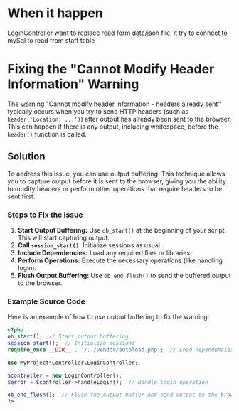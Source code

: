 # When it happen
LoginController want to replace read form data/json file, it try to connect to mySql to read from staff table


# Fixing the "Cannot Modify Header Information" Warning

The warning "Cannot modify header information - headers already sent" typically occurs when you try to send HTTP headers (such as `header('Location: ...')`) after output has already been sent to the browser. This can happen if there is any output, including whitespace, before the `header()` function is called.

## Solution

To address this issue, you can use output buffering. This technique allows you to capture output before it is sent to the browser, giving you the ability to modify headers or perform other operations that require headers to be sent first.

### Steps to Fix the Issue

1. **Start Output Buffering:** Use `ob_start()` at the beginning of your script. This will start capturing output.
2. **Call `session_start()`:** Initialize sessions as usual.
3. **Include Dependencies:** Load any required files or libraries.
4. **Perform Operations:** Execute the necessary operations (like handling login).
5. **Flush Output Buffering:** Use `ob_end_flush()` to send the buffered output to the browser.

### Example Source Code

Here is an example of how to use output buffering to fix the warning:

```php
<?php
ob_start();  // Start output buffering
session_start();  // Initialize sessions
require_once __DIR__ . '/../vendor/autoload.php';  // Load dependencies

use MyProject\Controller\LoginController;

$controller = new LoginController();
$error = $controller->handleLogin();  // Handle login operation

ob_end_flush();  // Flush the output buffer and send output to the browser
?>
```